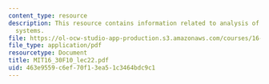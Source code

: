 ```yaml
---
content_type: resource
description: This resource contains information related to analysis of non linear
  systems.
file: https://ol-ocw-studio-app-production.s3.amazonaws.com/courses/16-30-feedback-control-systems-fall-2010/463e9559c6ef70f13ea51c3464bdc9c1_MIT16_30F10_lec22.pdf
file_type: application/pdf
resourcetype: Document
title: MIT16_30F10_lec22.pdf
uid: 463e9559-c6ef-70f1-3ea5-1c3464bdc9c1
---
```

